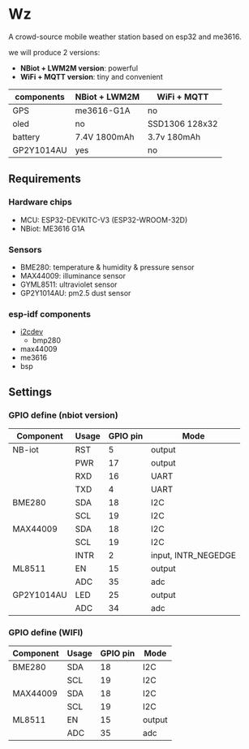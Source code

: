 # Wz

A crowd-source mobile weather station based on esp32 and me3616.

we will produce 2 versions:

- **NBiot + LWM2M version**: powerful
- **WiFi + MQTT version**: tiny and convenient

| components | NBiot + LWM2M | WiFi + MQTT    |
| ---------- | ------------- | -------------- |
| GPS        | me3616-G1A    | no             |
| oled       | no            | SSD1306 128x32 |
| battery    | 7.4V 1800mAh  | 3.7v  180mAh   |
| GP2Y1014AU | yes           | no             |

## Requirements

### Hardware chips

- MCU: ESP32-DEVKITC-V3 (ESP32-WROOM-32D)
- NBiot: ME3616 G1A

### Sensors

- BME280: temperature & humidity & pressure sensor
- MAX44009: illuminance sensor
- GYML8511: ultraviolet sensor
- GP2Y1014AU: pm2.5 dust sensor

### esp-idf components

- [i2cdev](https://github.com/UncleRus/esp-idf-lib)
  - bmp280
- max44009 
- me3616
- bsp

## Settings

### GPIO define (nbiot version)

| Component | Usage | GPIO pin   | Mode     |
| --------- | -------- | ------ | ---- |
| NB-iot    | RST      | 5 |   output|
|           | PWR | 17 | output |
|           | RXD | 16 | UART |
|           | TXD | 4 | UART |
| BME280 | SDA | 18 | I2C |
|           | SCL | 19 | I2C |
| MAX44009 | SDA | 18 | I2C |
|           | SCL | 19 | I2C |
|           | INTR | 2 | input, INTR_NEGEDGE |
| ML8511 | EN | 15 | output |
|           | ADC | 35 | adc |
|GP2Y1014AU|LED|25|output|
||ADC|34|adc|

### GPIO define (WIFI)
| Component | Usage | GPIO pin   | Mode     |
| --------- | -------- | ------ | ---- |
| BME280 | SDA | 18 | I2C |
|           | SCL | 19 | I2C |
| MAX44009 | SDA | 18 | I2C |
|           | SCL | 19 | I2C |
| ML8511 | EN | 15 | output |
|           | ADC | 35 | adc |
